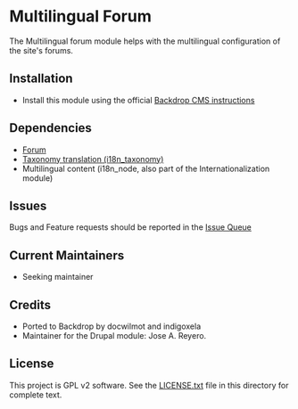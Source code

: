 # Multilingual Forum

The Multilingual forum module helps with the multilingual configuration of the site's forums.

## Installation

- Install this module using the official 
  [Backdrop CMS instructions](https://backdropcms.org/guide/modules)

## Dependencies

- [Forum](https://backdropcms.org/project/forum)
- [Taxonomy translation (i18n_taxonomy)](https://github.com/backdrop-contrib/i18n)
- Multilingual content (i18n_node, also part of the Internationalization module)

## Issues

Bugs and Feature requests should be reported in the 
[Issue Queue](https://github.com/backdrop-contrib/i18n_forum/issues)

## Current Maintainers

- Seeking maintainer

## Credits

- Ported to Backdrop by docwilmot and indigoxela
- Maintainer for the Drupal module: Jose A. Reyero.

## License

This project is GPL v2 software.
See the [LICENSE.txt](https://github.com/backdrop-contrib/i18n_forum/blob/1.x-1.x/LICENSE.txt)
file in this directory for complete text.
